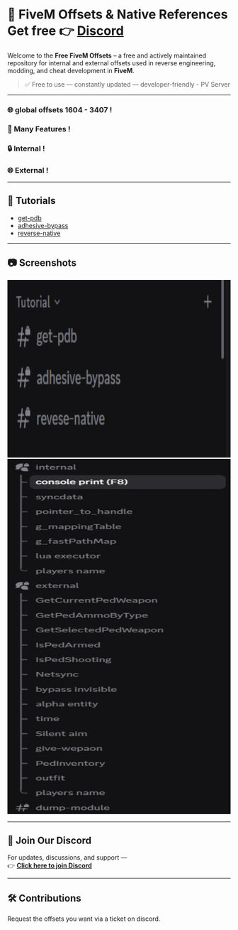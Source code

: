 # 🚀 FiveM Offsets & Native References Get free 👉 **[Discord](https://discord.gg/Ab6XVwfE)**

Welcome to the **Free FiveM Offsets** – a free and actively maintained repository for internal and external offsets used in reverse engineering, modding, and cheat development in **FiveM**.

> ✅ Free to use — constantly updated — developer-friendly - PV Server

---
### 🌐 global offsets 1604 - 3407 !
### 📌 Many Features !
### 🔒 Internal !
### 🌐 External !

---

## 🧪 Tutorials
- [get-pdb](#)
- [adhesive-bypass](#)
- [reverse-native](#)

---

## 📷 Screenshots

<img src="img/mm.png" width="600" height="400">
<img src="img/mmm.png" width="600" height="800">

---

## 💬 Join Our Discord

For updates, discussions, and support —  
👉 **[Click here to join Discord](https://discord.gg/Ab6XVwfE)**

---

## 🛠️ Contributions

Request the offsets you want via a ticket on discord.

